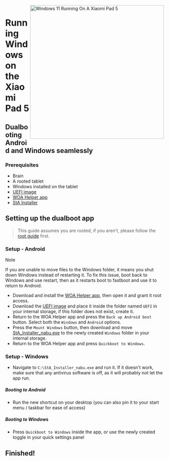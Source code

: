 <img align="right" src="https://raw.githubusercontent.com/erdilS/Port-Windows-11-Xiaomi-Pad-5/main/nabu.png" width="425" alt="Windows 11 Running On A Xiaomi Pad 5">


# Running Windows on the Xiaomi Pad 5

## Dualbooting Android and Windows seamlessly

### Prerequisites
- Brain
- A rooted tablet
- Windows installed on the tablet
- [UEFI image](https://github.com/erdilS/Port-Windows-11-Xiaomi-Pad-5/releases/download/1.0/uefi.img)
- [WOA Helper app](https://github.com/erdilS/Port-Windows-11-Xiaomi-Pad-5/releases/download/dualboot/woahelper.apk)
- [StA Installer](https://github.com/erdilS/Port-Windows-11-Xiaomi-Pad-5/releases/download/dualboot/StA_Installer_nabu.exe)

## Setting up the dualboot app
> This guide assumes you are rooted, if you aren't, please follow the [root guide](2-rootguide-tr.md) first.

### Setup - Android
> [!NOTE]
> If you are unable to move files to the Windows folder, it means you shut down Windows instead of restarting it. To fix this issue, boot back to Windows and use restart, then as it restarts boot to fastboot and use it to return to Android.
- Download and install the [WOA Helper app](https://github.com/erdilS/Port-Windows-11-Xiaomi-Pad-5/releases/download/dualboot/woahelper.apk), then open it and grant it root access.
- Download the [UEFI image](https://github.com/erdilS/Port-Windows-11-Xiaomi-Pad-5/releases/download/1.0/uefi.img) and place it inside the folder named `UEFI` in your internal storage, if this folder does not exist, create it.
- Return to the WOA Helper app and press the `Back up Android boot` button. Select both the `Windows` and `Android` options.
- Press the `Mount Windows` button, then download and move [StA_Installer_nabu.exe](https://github.com/erdilS/Port-Windows-11-Xiaomi-Pad-5/releases/download/dualboot/StA_Installer_nabu.exe) to the newly created `Windows` folder in your internal storage.
- Return to the WOA Helper app and press `Quickboot to Windows`.

### Setup - Windows
- Navigate to `C:\StA_Installer_nabu.exe` and run it. If it doesn't work, make sure that any antivirus software is off, as it will probably not let the app run.

##### Booting to Android
  - Run the new shortcut on your desktop (you can also pin it to your start menu / taskbar for ease of access)

##### Booting to Windows
  - Press `Quickboot to Windows` inside the app, or use the newly created toggle in your quick settings panel
  
## Finished!
